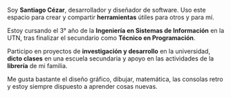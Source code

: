 Soy **Santiago Cézar**, desarrollador y diseñador de software. Uso este espacio para crear y compartir **herramientas** útiles para otros y para mí.

Estoy cursando el 3° año de la **Ingeniería en Sistemas de Información** en la UTN, tras finalizar el secundario como **Técnico en Programación**.

Participo en proyectos de **investigación y desarrollo** en la universidad, **dicto clases** en una escuela secundaria y apoyo en las actividades de la **librería** de mi familia.

Me gusta bastante el diseño gráfico, dibujar, matemática, las consolas retro y estoy siempre dispuesto a aprender cosas nuevas.

<!-- Técnico en **Programación**. Actualmente estudiando **Ingeniería en Sistemas** en UTN. Trabajo en proyectos de software manteniendo un enfoque balanceado con el estudio, contribuyo a proyectos **open-source**, y también hago **diseño gráfico**. -->

<!-- Busco un trabajo de **tiempo parcial** que me permita mantener un enfoque balanceado con mis estudios. -->
